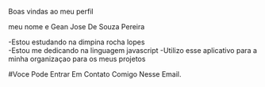 Boas vindas ao meu perfil 

meu nome e Gean Jose De Souza Pereira 

-Estou estudando na dimpina rocha lopes  
-Estou me dedicando na linguagem javascript
-Utilizo esse aplicativo para a minha organizaçao para os meus projetos  

#Voce Pode Entrar Em Contato Comigo Nesse Email.

